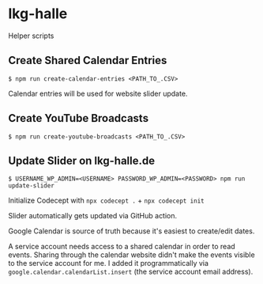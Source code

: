 # lkg-halle

Helper scripts

## Create Shared Calendar Entries

`$ npm run create-calendar-entries <PATH_TO_.CSV>`

Calendar entries will be used for website slider update.

## Create YouTube Broadcasts

`$ npm run create-youtube-broadcasts <PATH_TO_.CSV>`

## Update Slider on lkg-halle.de

`$ USERNAME_WP_ADMIN=<USERNAME> PASSWORD_WP_ADMIN=<PASSWORD> npm run update-slider`

Initialize Codecept with `npx codecept .` + `npx codecept init`

Slider automatically gets updated via GitHub action.

Google Calendar is source of truth because it's easiest to create/edit dates.

A service account needs access to a shared calendar in order to read events. Sharing through the calendar website didn't make the events visible to the service account for me. I added it programmatically via `google.calendar.calendarList.insert` (the service account email address).
